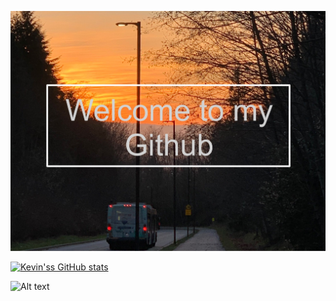 ![Kevin Le](https://raw.githubusercontent.com/Thachsaudoi/Thachsaudoi/main/photo.jpg)

[![Kevin'ss GitHub stats](https://github-readme-stats.vercel.app/api?username=Thachsaudoi)](https://github.com/anuraghazra/github-readme-stats)

![Alt text](https://spotify-recently-played-readme.vercel.app/api?user=21tga3ikeffgomqywnr25ufdy)

